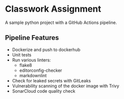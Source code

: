 # Classwork Assignment

A sample python project with a GitHub Actions pipeline.

## Pipeline Features

- Dockerize and push to dockerhub
- Unit tests
- Run various linters:
  - flake8
  - editorconfig-checker
  - markdownlint
- Check for leaked secrets with GitLeaks
- Vulnerability scanning of the docker image with Trivy
- SonarCloud code quality check
